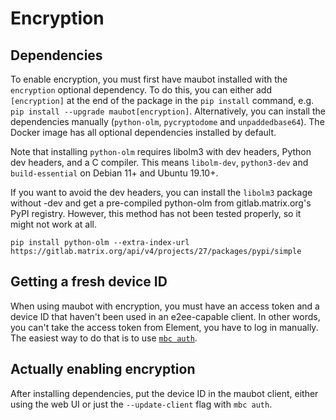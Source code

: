# Encryption

## Dependencies
To enable encryption, you must first have maubot installed with the `encryption`
optional dependency. To do this, you can either add `[encryption]` at the end
of the package in the `pip install` command, e.g. `pip install --upgrade maubot[encryption]`.
Alternatively, you can install the dependencies manually (`python-olm`,
`pycryptodome` and `unpaddedbase64`). The Docker image has all optional
dependencies installed by default.

Note that installing `python-olm` requires libolm3 with dev headers, Python dev
headers, and a C compiler. This means `libolm-dev`, `python3-dev` and
`build-essential` on Debian 11+ and Ubuntu 19.10+.

If you want to avoid the dev headers, you can install the `libolm3` package
without -dev and get a pre-compiled python-olm from gitlab.matrix.org's PyPI
registry. However, this method has not been tested properly, so it might not
work at all.

```
pip install python-olm --extra-index-url https://gitlab.matrix.org/api/v4/projects/27/packages/pypi/simple
```

## Getting a fresh device ID
When using maubot with encryption, you must have an access token and a device ID
that haven't been used in an e2ee-capable client. In other words, you can't take
the access token from Element, you have to log in manually. The easiest way to
do that is to use [`mbc auth`](cli/auth.md).

## Actually enabling encryption
After installing dependencies, put the device ID in the maubot client, either
using the web UI or just the `--update-client` flag with `mbc auth`.
